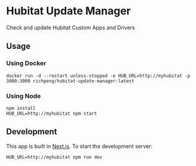 # Hubitat Update Manager
Check and update Hubitat Custom Apps and Drivers

## Usage

### Using Docker

```
docker run -d --restart unless-stopped -e HUB_URL=http://myhubitat -p 3000:3000 richpeng/hubitat-update-manager:latest
```

### Using Node

```
npm install
HUB_URL=http://myhubitat npm start
```

## Development

This app is built in [Next.js](https://nextjs.org/). To start the development server:

```
HUB_URL=http://myhubitat npm run dev
```
